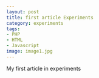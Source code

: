 ```yaml
---
layout: post
title: first article Experiments
category: experiments
tags:
- PHP
- HTML
- Javascript
image: image1.jpg
---
```


My first article in experiments


